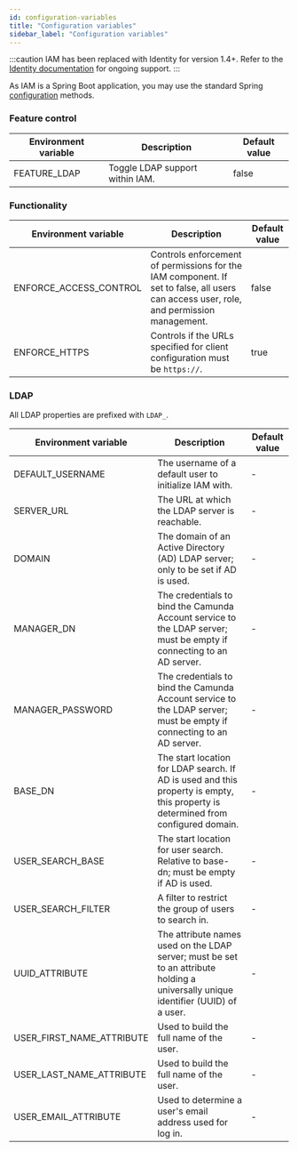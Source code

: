 ```yaml
---
id: configuration-variables
title: "Configuration variables"
sidebar_label: "Configuration variables"
---
```


:::caution
IAM has been replaced with Identity for version 1.4+. Refer to the
[Identity documentation](../../identity/what-is-identity.md) for ongoing support.
:::

As IAM is a Spring Boot application, you may use the standard Spring [configuration](https://docs.spring.io/spring-boot/docs/current/reference/html/spring-boot-features.html#boot-features-external-config) methods.

### Feature control

| Environment variable | Description | Default value |
| -- | -- | -- |
| FEATURE_LDAP | Toggle LDAP support within IAM. | false |

### Functionality

| Environment variable | Description | Default value |
| -- | -- | -- |
| ENFORCE_ACCESS_CONTROL | Controls enforcement of permissions for the IAM component. If set to false, all users can access user, role, and permission management. | false |
| ENFORCE_HTTPS | Controls if the URLs specified for client configuration must be `https://`. | true |

### LDAP

All LDAP properties are prefixed with `LDAP_`.

| Environment variable | Description | Default value |
| -- | -- | -- |
| DEFAULT_USERNAME | The username of a default user to initialize IAM with. | - |
| SERVER_URL | The URL at which the LDAP server is reachable. | - |
| DOMAIN | The domain of an Active Directory (AD) LDAP server; only to be set if AD is used. | - |
| MANAGER_DN | The credentials to bind the Camunda Account service to the LDAP server; must be empty if connecting to an AD server. | - |
| MANAGER_PASSWORD | The credentials to bind the Camunda Account service to the LDAP server; must be empty if connecting to an AD server. | - |
| BASE_DN | The start location for LDAP search. If AD is used and this property is empty, this property is determined from configured domain. | - |
| USER_SEARCH_BASE | The start location for user search. Relative to base-dn; must be empty if AD is used. | - |
| USER_SEARCH_FILTER | A filter to restrict the group of users to search in. | - |
| UUID_ATTRIBUTE | The attribute names used on the LDAP server; must be set to an attribute holding a universally unique identifier (UUID) of a user. | - |
| USER_FIRST_NAME_ATTRIBUTE | Used to build the full name of the user. | - |
| USER_LAST_NAME_ATTRIBUTE | Used to build the full name of the user. | - |
| USER_EMAIL_ATTRIBUTE | Used to determine a user's email address used for log in. | - |
